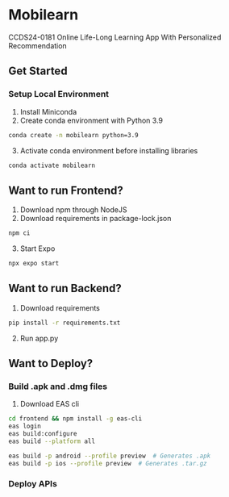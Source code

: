 # Mobilearn

CCDS24-0181 Online Life-Long Learning App With Personalized Recommendation

## Get Started

### Setup Local Environment

1. Install Miniconda
2. Create conda environment with Python 3.9

```bash
conda create -n mobilearn python=3.9
```

3. Activate conda environment before installing libraries

```bash
conda activate mobilearn
```

## Want to run Frontend?

1. Download npm through NodeJS
2. Download requirements in package-lock.json

```bash
npm ci
```

3. Start Expo

```bash
npx expo start
```

## Want to run Backend?

1. Download requirements

```bash
pip install -r requirements.txt
```

2. Run app.py

## Want to Deploy?

### Build .apk and .dmg files

1. Download EAS cli

```bash
cd frontend && npm install -g eas-cli  
eas login  
eas build:configure  
eas build --platform all  

eas build -p android --profile preview  # Generates .apk  
eas build -p ios --profile preview  # Generates .tar.gz
```

### Deploy APIs
